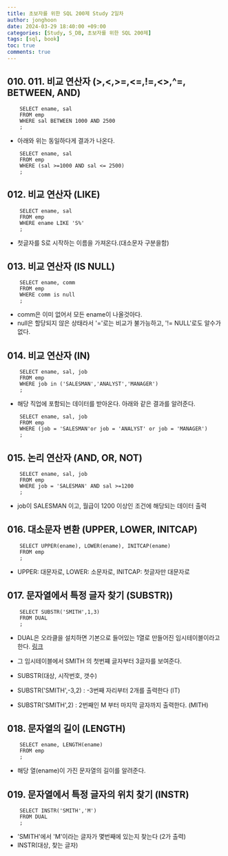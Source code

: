 ```yaml
---
title: 초보자를 위한 SQL 200제 Study 2일차
author: jonghoon
date: 2024-03-29 18:40:00 +09:00
categories: [Study, S_DB, 초보자를 위한 SQL 200제]
tags: [sql, book]
toc: true
comments: true
---
```



## 010. 011. 비교 연산자 (>,<,>=,<=,!=,<>,^=, BETWEEN, AND)

```
    SELECT ename, sal
    FROM emp
    WHERE sal BETWEEN 1000 AND 2500
    ;
```  
- 아래와 위는 동일하다게 결과가 나온다.  

```
    SELECT ename, sal
    FROM emp
    WHERE (sal >=1000 AND sal <= 2500)
    ;
```
  

## 012. 비교 연산자 (LIKE) 

```
    SELECT ename, sal
    FROM emp
    WHERE ename LIKE 'S%'
    ;
```
- 첫글자를 S로 시작하는 이름을 가져온다.(대소문자 구분을함)  


## 013. 비교 연산자 (IS NULL) 

```
    SELECT ename, comm
    FROM emp
    WHERE comm is null
    ;
```
- comm은 이미 없어서 모든 ename이 나올것아다. 
- null은 할당되지 않은 상태라서 '='로는 비교가 불가능하고, '!= NULL'로도 알수가 없다.  


## 014. 비교 연산자 (IN) 

```
    SELECT ename, sal, job
    FROM emp
    WHERE job in ('SALESMAN','ANALYST','MANAGER')
    ;
```
- 해당 직업에 포함되는 데이터를 받아온다. 아래와 같은 결과를 알려준다.  

```
    SELECT ename, sal, job
    FROM emp
    WHERE (job = 'SALESMAN'or job = 'ANALYST' or job = 'MANAGER')
    ;
```  


## 015. 논리 연산자 (AND, OR, NOT) 

```
    SELECT ename, sal, job
    FROM emp
    WHERE job = 'SALESMAN' AND sal >=1200
    ;
```
- job이 SALESMAN 이고, 월급이 1200 이상인 조건에 해당되는 데이터 출력  


## 016. 대소문자 변환 (UPPER, LOWER, INITCAP) 

```
    SELECT UPPER(ename), LOWER(ename), INITCAP(ename)
    FROM emp
    ;
```
- UPPER: 대문자로, LOWER: 소문자로, INITCAP: 첫글자만 대문자로  


## 017. 문자열에서 특정 글자 찾기 (SUBSTR)) 

```
    SELECT SUBSTR('SMITH',1,3)
    FROM DUAL
    ;
```
- DUAL은 오라클을 설치하면 기본으로 들어있는 1열로 만들어진 임시테이블이라고 한다. [링크](https://velog.io/@sjwngjs/Oracle-Dual-%EC%9D%B4%EB%9E%80)
- 그 임시테이블에서 SMITH 의 첫번쨰 글자부터 3글자를 보여준다. 
- SUBSTR(대상, 시작번호, 갯수)  

- SUBSTR('SMITH',-3,2) : -3번째 자리부터 2개를 출력한다 (IT)
- SUBSTR('SMITH',2) : 2번째인 M 부터 마지막 글자까지 출력한다. (MITH)


## 018. 문자열의 길이 (LENGTH) 

```
    SELECT ename, LENGTH(ename)
    FROM emp
    ;
```
- 해당 열(ename)이 가진 문자열의 길이를 알려준다.  
  

## 019. 문자열에서 특정 글자의 위치 찾기 (INSTR) 

```
    SELECT INSTR('SMITH','M')
    FROM DUAL
    ;
```
- 'SMITH'에서 'M'이라는 글자가 몇번째에 있는지 찾는다 (2가 출력)  
- INSTR(대상, 찾는 글자)
  

